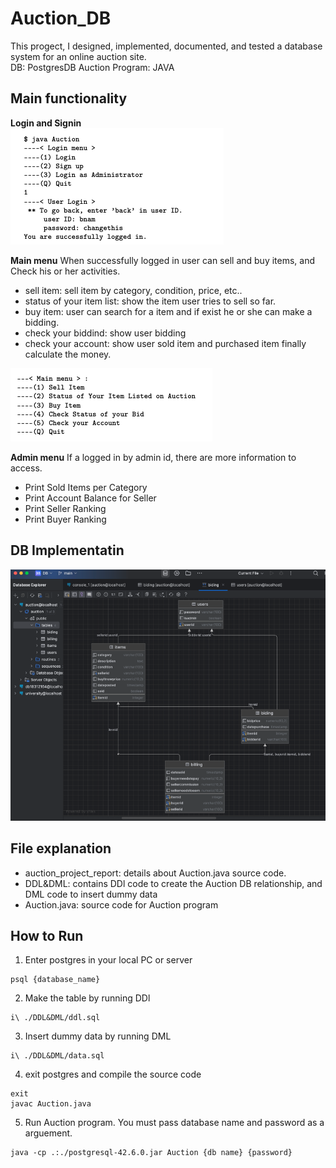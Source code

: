 # Auction_DB
This progect, I designed, implemented, documented, and tested a database system for an online auction site.   
DB: PostgresDB
Auction Program: JAVA

## Main functionality

**Login and Signin**   
![](x/Screenshot%202023-11-02%20at%209.14.04%20PM.png)   

**Main menu**
When successfully logged in user can sell and buy items, and Check his or her activities.
- sell item: sell item by category, condition, price, etc..
- status of your item list: show the item user tries to sell so far.
- buy item: user can search for a item and if exist he or she can make a bidding.
- check your biddind: show user bidding
- check your account: show user sold item and purchased item finally calculate the money.
   
![](x/Screenshot%202023-11-02%20at%209.18.50%20PM.png)

**Admin menu**
If a logged in by admin id, there are more information to access. 
- Print Sold Items per Category
- Print Account Balance for Seller
- Print Seller Ranking
- Print Buyer Ranking   

## DB Implementatin
![](x/Screenshot%202023-11-02%20at%209.26.45%20PM.png)

## File explanation
- auction_project_report: details about Auction.java source code.
- DDL&DML: contains DDl code to create the Auction DB relationship, and DML code to insert dummy data
- Auction.java: source code for Auction program

## How to Run

1. Enter postgres in your local PC or server   
```
psql {database_name}
```
2. Make the table by running DDl   
```
i\ ./DDL&DML/ddl.sql
```
3. Insert dummy data by running DML   
```
i\ ./DDL&DML/data.sql
```
4. exit postgres and compile the source code   
```
exit
javac Auction.java
```
5. Run Auction program. You must pass database name and password as a arguement.   
```
java -cp .:./postgresql-42.6.0.jar Auction {db name} {password}
```
